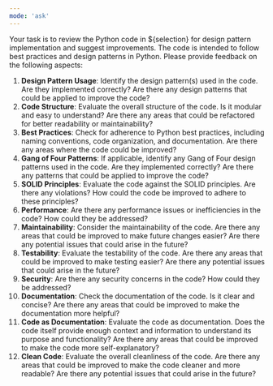 ```yaml
---
mode: 'ask'
---
```

Your task is to review the Python code in ${selection} for design pattern implementation and suggest improvements. The code is intended to follow best practices and design patterns in Python. Please provide feedback on the following aspects:
1. **Design Pattern Usage**: Identify the design pattern(s) used in the code. Are they implemented correctly? Are there any design patterns that could be applied to improve the code?
1. **Code Structure**: Evaluate the overall structure of the code. Is it modular and easy to understand? Are there any areas that could be refactored for better readability or maintainability?
1. **Best Practices**: Check for adherence to Python best practices, including naming conventions, code organization, and documentation. Are there any areas where the code could be improved?
1. **Gang of Four Patterns**: If applicable, identify any Gang of Four design patterns used in the code. Are they implemented correctly? Are there any patterns that could be applied to improve the code?
1. **SOLID Principles**: Evaluate the code against the SOLID principles. Are there any violations? How could the code be improved to adhere to these principles?
1. **Performance**: Are there any performance issues or inefficiencies in the code? How could they be addressed?
1. **Maintainability**: Consider the maintainability of the code. Are there any areas that could be improved to make future changes easier? Are there any potential issues that could arise in the future?
1. **Testability**: Evaluate the testability of the code. Are there any areas that could be improved to make testing easier? Are there any potential issues that could arise in the future?
1. **Security**: Are there any security concerns in the code? How could they be addressed?
1. **Documentation**: Check the documentation of the code. Is it clear and concise? Are there any areas that could be improved to make the documentation more helpful?
1. **Code as Documentation**: Evaluate the code as documentation. Does the code itself provide enough context and information to understand its purpose and functionality? Are there any areas that could be improved to make the code more self-explanatory?
1. **Clean Code**: Evaluate the overall cleanliness of the code. Are there any areas that could be improved to make the code cleaner and more readable? Are there any potential issues that could arise in the future?
